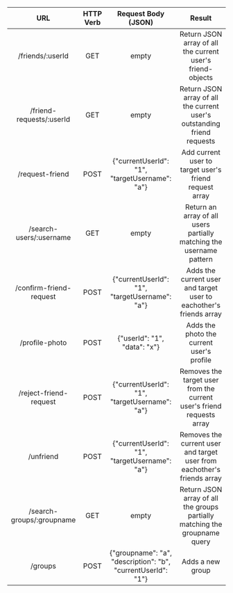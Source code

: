 | URL | HTTP Verb | Request Body (JSON) | Result |
|:--------------:|:---------:|:------------:|:-------------------------------------------------------:|
| /friends/:userId | GET | empty | Return JSON array of all the current user's friend-objects |
| /friend-requests/:userId | GET | empty | Return JSON array of all the current user's outstanding friend requests |
| /request-friend | POST | {"currentUserId": "1", "targetUsername": "a"} | Add current user to target user's friend request array |
| /search-users/:username | GET | empty | Return an array of all users partially matching the username pattern |
| /confirm-friend-request | POST | {"currentUserId": "1", "targetUsername": "a"} |  Adds the current user and target user to eachother's friends array |
| /profile-photo | POST | {"userId": "1", "data": "x"} | Adds the photo the current user's profile |
| /reject-friend-request | POST | {"currentUserId": "1", "targetUsername": "a"} |  Removes the target user from the current user's friend requests array |
| /unfriend | POST | {"currentUserId": "1", "targetUsername": "a"} |  Removes the current user and target user from eachother's friends array |
| /search-groups/:groupname | GET | empty | Return JSON array of all the groups partially matching the groupname query |
| /groups | POST | {"groupname": "a", "description": "b", "currentUserId": "1"} | Adds a new group |
